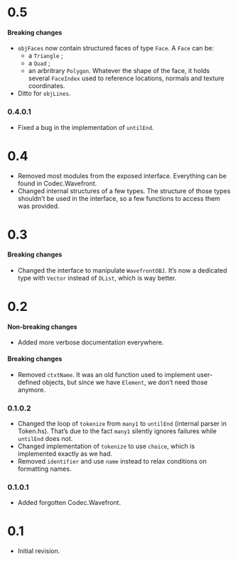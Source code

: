 # 0.5

#### Breaking changes

- `objFaces` now contain structured faces of type `Face`. A `Face` can be:
  * a `Triangle` ;
  * a `Quad` ;
  * an arbritrary `Polygon`.
  Whatever the shape of the face, it holds several `FaceIndex` used to reference locations, normals
  and texture coordinates.
- Ditto for `objLines`.

### 0.4.0.1

- Fixed a bug in the implementation of `untilEnd`.

# 0.4

- Removed most modules from the exposed interface. Everything can be found in Codec.Wavefront.
- Changed internal structures of a few types. The structure of those types shouldn’t be used in the
  interface, so a few functions to access them was provided.

# 0.3

#### Breaking changes

- Changed the interface to manipulate `WavefrontOBJ`. It’s now a dedicated type with `Vector`
  instead of `DList`, which is way better.

# 0.2

#### Non-breaking changes

- Added more verbose documentation everywhere.

#### Breaking changes

- Removed `ctxtName`. It was an old function used to implement user-defined
  objects, but since we have `Element`, we don’t need those anymore.

### 0.1.0.2

- Changed the loop of `tokenize` from `many1` to `untilEnd` (internal parser in Token.hs). That’s
  due to the fact `many1` silently ignores failures while `untilEnd` does not.
- Changed implementation of `tokenize` to use `choice`, which is implemented exactly as we had.
- Removed `identifier` and use `name` instead to relax conditions on formatting names.

### 0.1.0.1

- Added forgotten Codec.Wavefront.

# 0.1

- Initial revision.
